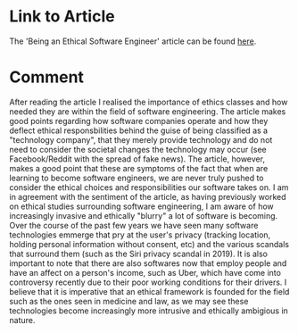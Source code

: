# Link to Article 
The 'Being an Ethical Software Engineer' article can be found [here](https://www.infoq.com/articles/ethical-software-engineer/).
# Comment 
 After reading the article I realised the importance of ethics classes and how needed they are within the field of software engineering.
The article makes good points regarding how software companies operate and how they deflect ethical responsbilities behind the guise 
of being classified as a "technology company", that they merely provide technology and do not need to consider the societal changes the 
technology may occur (see Facebook/Reddit with the spread of fake news). The article, however, makes a good point that these are symptoms 
of the fact that when are learning to become software engineers, we are never truly pushed to consider the ethical choices and responsibilities 
our software takes on. I am in agreement with the sentiment of the article, as having previously worked on ethical studies surrounding software 
engineering, I am aware of how increasingly invasive and ethically "blurry" a lot of software is becoming. Over the course of the past few years
we have seen many software technologies emmerge that pry at the user's privacy (tracking location, holding personal information without 
consent, etc) and the various scandals that surround them (such as the Siri privacy scandal in 2019). It is also important to note that 
there are also softwares now that employ people and have an affect on a person's income, such as Uber, which have come into controversy 
recently due to their poor working conditions for their drivers. I believe that it is imperative that an ethical framework is founded for the field 
such as the ones seen in medicine and law, as we may see these technologies become increasingly more intrusive and ethically ambigious in nature.  
 

